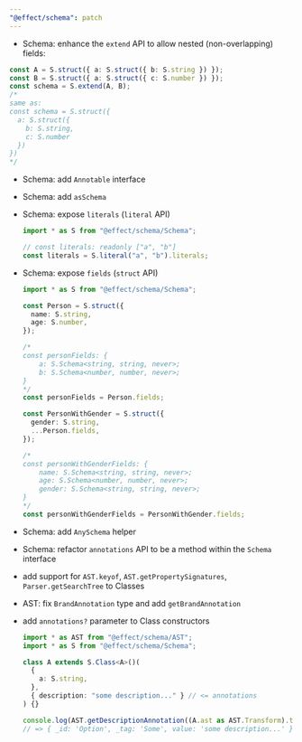 ```yaml
---
"@effect/schema": patch
---
```


- Schema: enhance the `extend` API to allow nested (non-overlapping) fields:

```ts
const A = S.struct({ a: S.struct({ b: S.string }) });
const B = S.struct({ a: S.struct({ c: S.number }) });
const schema = S.extend(A, B);
/*
same as:
const schema = S.struct({
  a: S.struct({
    b: S.string,
    c: S.number
  })
})
*/
```

- Schema: add `Annotable` interface

- Schema: add `asSchema`

- Schema: expose `literals` (`literal` API)

  ```ts
  import * as S from "@effect/schema/Schema";

  // const literals: readonly ["a", "b"]
  const literals = S.literal("a", "b").literals;
  ```

- Schema: expose `fields` (`struct` API)

  ```ts
  import * as S from "@effect/schema/Schema";

  const Person = S.struct({
    name: S.string,
    age: S.number,
  });

  /*
  const personFields: {
      a: S.Schema<string, string, never>;
      b: S.Schema<number, number, never>;
  }
  */
  const personFields = Person.fields;

  const PersonWithGender = S.struct({
    gender: S.string,
    ...Person.fields,
  });

  /*
  const personWithGenderFields: {
      name: S.Schema<string, string, never>;
      age: S.Schema<number, number, never>;
      gender: S.Schema<string, string, never>;
  }
  */
  const personWithGenderFields = PersonWithGender.fields;
  ```

- Schema: add `AnySchema` helper

- Schema: refactor `annotations` API to be a method within the `Schema` interface

- add support for `AST.keyof`, `AST.getPropertySignatures`, `Parser.getSearchTree` to Classes

- AST: fix `BrandAnnotation` type and add `getBrandAnnotation`

- add `annotations?` parameter to Class constructors

  ```ts
  import * as AST from "@effect/schema/AST";
  import * as S from "@effect/schema/Schema";

  class A extends S.Class<A>()(
    {
      a: S.string,
    },
    { description: "some description..." } // <= annotations
  ) {}

  console.log(AST.getDescriptionAnnotation((A.ast as AST.Transform).to));
  // => { _id: 'Option', _tag: 'Some', value: 'some description...' }
  ```
